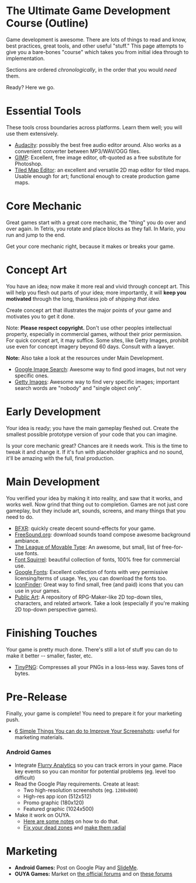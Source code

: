 # The Ultimate Game Development Course (Outline)

Game development is awesome. There are lots of things to read and know, best practices, great tools, and other useful "stuff." This page attempts to give you a bare-bones "course" which takes you from initial idea through to implementation.

Sections are ordered *chronologically*, in the order that you would *need* them.

Ready? Here we go.

# Essential Tools

These tools cross boundaries across platforms. Learn them well; you will use them extensively.

- [Audacity](http://audacity.sourceforge.net/): possibly the best free audio editor around. Also works as a convenient converter between MP3/WAV/OGG files.
- [GIMP](http://www.gimp.org/): Excellent, free image editor, oft-quoted as a free substitute for Photoshop.
- [Tiled Map Editor](http://www.mapeditor.org/): an excellent and versatile 2D map editor for tiled maps. Usable enough for art; functional enough to create production game maps.

# Core Mechanic

Great games start with a great core mechanic, the "thing" you do over and over again. In Tetris, you rotate and place blocks as they fall. In Mario, you run and jump to the end.

Get your core mechanic right, because it makes or breaks your game.

# Concept Art

You have an idea; now make it more real and vivid through concept art. This will help you flesh out parts of your idea; more importantly, it will **keep you motivated** through the long, thankless job of *shipping that idea.*

Create concept art that illustrates the major points of your game and motivates you to get it done.

Note: **Please respect copyright.** Don't use other peoples intellectual property, especially in commercial games, without their prior permission. For quick concept art, it may suffice. Some sites, like Getty Images, prohibit use even for concept imagery beyond 60 days. Consult with a lawyer.

**Note:** Also take a look at the resources under Main Development.

- [Google Image Search](http://images.google.com/): Awesome way to find good images, but not very specific ones.
- [Getty Images](http://www.gettyimages.ca): Awesome way to find very specific images; important search words are "nobody" and "single object only".


# Early Development

Your idea is ready; you have the main gameplay fleshed out. Create the smallest possible prototype version of your code that you can imagine.

Is your core mechanic great? Chances are it needs work. This is the time to tweak it and change it. If it's fun with placeholder graphics and no sound, it'll be amazing with the full, final production.

# Main Development

You verified your idea by making it into reality, and saw that it works, and works well. Now grind that thing out to completion. Games are not just core gameplay, but they include art, sounds, screens, and many things that you need to do.


- [BFXR](http://www.bfxr.net/): quickly create decent sound-effects for your game.
- [FreeSound.org](http://freesound.org): download sounds toand compose awesome background ambiance.
- [The League of Movable Type](https://www.theleagueofmoveabletype.com/): An awesome, but small, list of free-for-use fonts.
- [Font Squirrel](http://www.fontsquirrel.com/): beautiful collection of fonts, 100% free for commercial use.
- [Google Fonts](https://www.google.com/fonts): Excellent collection of fonts with very permissive licensing/terms of usage. Yes, you can download the fonts too.
- [IconFinder](https://www.iconfinder.com/): Great way to find small, free (and paid) icons that you can use in your games.
- [Public Art](https://github.com/ummah/public-game-art): A repository of RPG-Maker-like 2D top-down tiles, characters, and related artwork. Take a look (especially if you're making 2D top-down perspective games).

# Finishing Touches
Your game is pretty much done. There's still a lot of stuff you can do to make it better -- smaller, faster, etc.

- [TinyPNG](https://tinypng.com/): Compresses all your PNGs in a loss-less way. Saves tons of bytes.

# Pre-Release
Finally, your game is complete! You need to prepare it for your marketing push.

- [6 Simple Things You can do to Improve Your Screenshots](http://gamedevelopment.tutsplus.com/tutorials/6-simple-things-you-can-do-to-improve-your-screenshots--gamedev-14272): useful for marketing materials.


### Android Games
- Integrate [Flurry Analytics](http://www.flurry.com/solutions/analytics) so you can track errors in your game. Place key events so you can monitor for potential problems (eg. level too difficult)
- Read the Google Play requirements. Create at least:
    - Two high-resolution screenshots (eg. `1280x800`)
    - High-res app icon (512x512)
    - Promo graphic (180x120)
    - Featured graphic (1024x500)
- Make it work on OUYA.
    - [Here are some notes](http://forums.ouya.tv/discussion/1174/porting-from-mobile-to-ouya/p1) on how to do that.
    - [Fix your dead zones](http://www.third-helix.com/2013/04/doing-thumbstick-dead-zones-right/) and [make them radial](https://gist.github.com/stfx/5372176)

# Marketing

- **Android Games:** Post on Google Play and [SlideMe](http://slideme.org/).
- **OUYA Games:** Market on [the official forums](http://forums.ouya.tv/categories/games) and on [these forums](http://ouyaforum.com/forum.php) 
